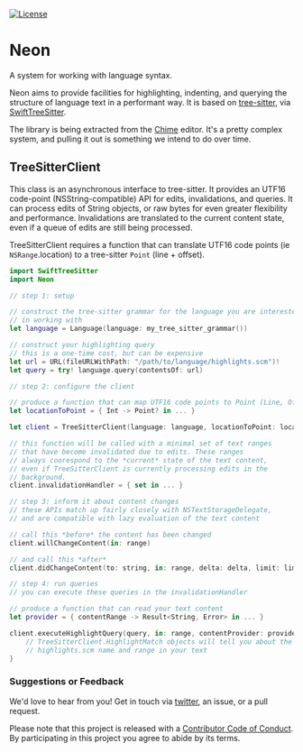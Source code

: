 [![License][license badge]][license]

# Neon
A system for working with language syntax.

Neon aims to provide facilities for highlighting, indenting, and querying the structure of language text in a performant way. It is based on [tree-sitter](https://tree-sitter.github.io/tree-sitter/), via [SwiftTreeSitter](https://github.com/ChimeHQ/SwiftTreeSitter).

The library is being extracted from the [Chime](https://www.chimehq.com) editor. It's a pretty complex system, and pulling it out is something we intend to do over time.

## TreeSitterClient

This class is an asynchronous interface to tree-sitter. It provides an UTF16 code-point (NSString-compatible) API for edits, invalidations, and queries. It can process edits of String objects, or raw bytes for even greater flexibility and performance. Invalidations are translated to the current content state, even if a queue of edits are still being processed.

TreeSitterClient requires a function that can translate UTF16 code points (ie `NSRange`.location) to a tree-sitter `Point` (line + offset).

```swift
import SwiftTreeSitter
import Neon

// step 1: setup

// construct the tree-sitter grammar for the language you are interested
// in working with
let language = Language(language: my_tree_sitter_grammar())

// construct your highlighting query
// this is a one-time cost, but can be expensive
let url = URL(fileURLWithPath: "/path/to/language/highlights.scm")!
let query = try! language.query(contentsOf: url)

// step 2: configure the client

// produce a function that can map UTF16 code points to Point (Line, Offset) structs
let locationToPoint = { Int -> Point? in ... }

let client = TreeSitterClient(language: language, locationToPoint: locationToPoint)

// this function will be called with a minimal set of text ranges
// that have become invalidated due to edits. These ranges
// always coorespond to the *current* state of the text content,
// even if TreeSitterClient is currently processing edits in the
// background.
client.invalidationHandler = { set in ... }

// step 3: inform it about content changes
// these APIs match up fairly closely with NSTextStorageDelegate,
// and are compatible with lazy evaluation of the text content

// call this *before* the content has been changed
client.willChangeContent(in: range)

// and call this *after*
client.didChangeContent(to: string, in: range, delta: delta, limit: limit)

// step 4: run queries
// you can execute these queries in the invalidationHandler

// produce a function that can read your text content
let provider = { contentRange -> Result<String, Error> in ... }

client.executeHighlightQuery(query, in: range, contentProvider: provider) { result in
    // TreeSitterClient.HighlightMatch objects will tell you about the
    // highlights.scm name and range in your text
}
```

### Suggestions or Feedback

We'd love to hear from you! Get in touch via [twitter](https://twitter.com/chimehq), an issue, or a pull request.

Please note that this project is released with a [Contributor Code of Conduct](CODE_OF_CONDUCT.md). By participating in this project you agree to abide by its terms.

[license]: https://opensource.org/licenses/BSD-3-Clause
[license badge]: https://img.shields.io/github/license/ChimeHQ/Neon
